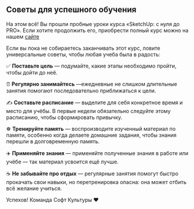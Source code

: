 ## Советы для успешного обучения

На этом всё! Вы прошли пробные уроки курса «SketchUp: с нуля до PRO». Если хотите продолжить его, приобрести полный курс можно на нашем [сайте](https://softculture.cc/courses/architects/sketchup-online)

Если вы пока не собираетесь заканчивать этот курс, ловите универсальные советы, чтобы любая учеба была в радость:

✅ **Поставьте цель** — подумайте, какие этапы необходимо пройти, чтобы дойти до неё.

⏰ **Регулярно занимайтесь** —ежедневные не слишком длительные занятия помогают последовательно приближаться к цели.

✍️ **Составьте расписание** — выделите для себя конкретное время и место для учёбы. В первые недели обязательно следуйте этому расписанию, чтобы сформировать привычку.

☸️ **Тренируйте память** — воспроизводите изученный материал по памяти, особенно когда делаете домашние задания, чтобы знания перешли в долговременную память.

✈️ **Применяйте знания** — применяйте полученные знания в работе или учёбе — так материал усвоится ещё лучше. 

☕ **Не забывайте про отдых** — регулярные занятия помогут быстро прокачать свои навыки, но перетренировка опасна: она может отбить всё желание учиться.

Успехов! Команда Софт Культуры ❤️